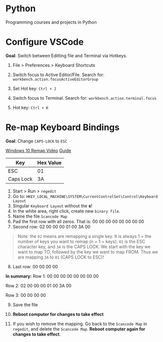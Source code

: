 # Python
Programming courses and projects in Python


# Configure VSCode

**Goal**: Switch between Editting file and Terminal via Hotkeys.

1) File > Preferences > Keyboard Shortcuts

2) Switch focus to Active Editor/File. Search for: `workbench.action.focusActiveEditorGroup`

3) Set Hot key: `Ctrl + J`

4) Switch focus to Terminal. Search for: `workbench.action.terminal.focus`

5) Hot key: `Ctrl + K`

# Re-map Keyboard Bindings

**Goal**: Change `CAPS-LOCK` to `ESC`

[Windows 10 Remap Video](https://www.youtube.com/watch?v=PlPoG7MAt_g)
[Guide](https://vim.fandom.com/wiki/Map_caps_lock_to_escape_in_Windows)

|Key| Hex Value|
|---|---|
|ESC| 01|
|Caps Lock | 3A|

1) Start > Run > `regedit`
2) Go to: `HKEY_LOCAL_MACHINE\SYSTEM\CurrentControlSet\Control\Keyboard Layout`
3) Singular `Keyboard Layout` without the **s**!
4) In the white area, right click, create new `binary file`. 
5) Name the file `Scancode Map`
6) Pad the first row with all zeros. That is: 00 00 00 00 00 00 00 00
7) Second row: 02 00 00 00 01 00 3A 00 
> Note: the `02` means are remapping a single key. It is always 1 + the number of keys you want to remap (n = 1 + keys). `01` is the ESC character key, and `3A` is the CAPS LOCK. We start with the key we want to map TO, followed by the key we want to map FROM. Thus we are mapping `3A` to `01` (CAPS LOCK to ESC)!
8) Last row: 00 00 00 00

**In summary:**
Row 1: 00 00 00 00 00 00 00 00

Row 2: 02 00 00 00 01 00 3A 00

Row 3: 00 00 00 00

9) Save the file
10) **Reboot computer for changes to take effect**

11) If you wish to remove the mapping. Go back to the `Scancode Map` in `regedit`, and delete the `Scancode Map`. **Reboot computer again for changes to take effect**.







